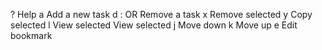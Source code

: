 ? Help
a <url> <optional name> Add a new task
d :<id> OR <name> Remove a task
x Remove selected
y Copy selected
l View selected
<Enter> View selected
j Move down
k Move up
e Edit bookmark
